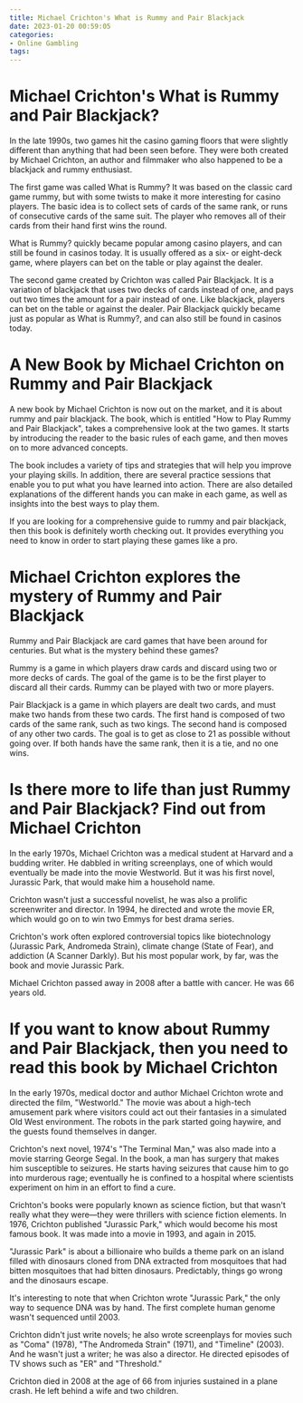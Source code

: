 ```yaml
---
title: Michael Crichton's What is Rummy and Pair Blackjack
date: 2023-01-20 00:59:05
categories:
- Online Gambling
tags:
---
```



#  Michael Crichton's What is Rummy and Pair Blackjack?

In the late 1990s, two games hit the casino gaming floors that were slightly different than anything that had been seen before. They were both created by Michael Crichton, an author and filmmaker who also happened to be a blackjack and rummy enthusiast.

The first game was called What is Rummy? It was based on the classic card game rummy, but with some twists to make it more interesting for casino players. The basic idea is to collect sets of cards of the same rank, or runs of consecutive cards of the same suit. The player who removes all of their cards from their hand first wins the round.

What is Rummy? quickly became popular among casino players, and can still be found in casinos today. It is usually offered as a six- or eight-deck game, where players can bet on the table or play against the dealer.

The second game created by Crichton was called Pair Blackjack. It is a variation of blackjack that uses two decks of cards instead of one, and pays out two times the amount for a pair instead of one. Like blackjack, players can bet on the table or against the dealer. Pair Blackjack quickly became just as popular as What is Rummy?, and can also still be found in casinos today.

#  A New Book by Michael Crichton on Rummy and Pair Blackjack 

A new book by Michael Crichton is now out on the market, and it is about rummy and pair blackjack. The book, which is entitled "How to Play Rummy and Pair Blackjack", takes a comprehensive look at the two games. It starts by introducing the reader to the basic rules of each game, and then moves on to more advanced concepts.

The book includes a variety of tips and strategies that will help you improve your playing skills. In addition, there are several practice sessions that enable you to put what you have learned into action. There are also detailed explanations of the different hands you can make in each game, as well as insights into the best ways to play them.

If you are looking for a comprehensive guide to rummy and pair blackjack, then this book is definitely worth checking out. It provides everything you need to know in order to start playing these games like a pro.

#  Michael Crichton explores the mystery of Rummy and Pair Blackjack

Rummy and Pair Blackjack are card games that have been around for centuries. But what is the mystery behind these games?

Rummy is a game in which players draw cards and discard using two or more decks of cards. The goal of the game is to be the first player to discard all their cards. Rummy can be played with two or more players.

Pair Blackjack is a game in which players are dealt two cards, and must make two hands from these two cards. The first hand is composed of two cards of the same rank, such as two kings. The second hand is composed of any other two cards. The goal is to get as close to 21 as possible without going over. If both hands have the same rank, then it is a tie, and no one wins.

#  Is there more to life than just Rummy and Pair Blackjack? Find out from Michael Crichton 

In the early 1970s, Michael Crichton was a medical student at Harvard and a budding writer. He dabbled in writing screenplays, one of which would eventually be made into the movie Westworld. But it was his first novel, Jurassic Park, that would make him a household name. 

Crichton wasn't just a successful novelist, he was also a prolific screenwriter and director. In 1994, he directed and wrote the movie ER, which would go on to win two Emmys for best drama series. 

Crichton's work often explored controversial topics like biotechnology (Jurassic Park, Andromeda Strain), climate change (State of Fear), and addiction (A Scanner Darkly). But his most popular work, by far, was the book and movie Jurassic Park. 

Michael Crichton passed away in 2008 after a battle with cancer. He was 66 years old.

#  If you want to know about Rummy and Pair Blackjack, then you need to read this book by Michael Crichton

In the early 1970s, medical doctor and author Michael Crichton wrote and directed the film, "Westworld." The movie was about a high-tech amusement park where visitors could act out their fantasies in a simulated Old West environment. The robots in the park started going haywire, and the guests found themselves in danger.

Crichton's next novel, 1974's "The Terminal Man," was also made into a movie starring George Segal. In the book, a man has surgery that makes him susceptible to seizures. He starts having seizures that cause him to go into murderous rage; eventually he is confined to a hospital where scientists experiment on him in an effort to find a cure.

Crichton's books were popularly known as science fiction, but that wasn't really what they were—they were thrillers with science fiction elements. In 1976, Crichton published "Jurassic Park," which would become his most famous book. It was made into a movie in 1993, and again in 2015.

"Jurassic Park" is about a billionaire who builds a theme park on an island filled with dinosaurs cloned from DNA extracted from mosquitoes that had bitten mosquitoes that had bitten dinosaurs. Predictably, things go wrong and the dinosaurs escape.

It's interesting to note that when Crichton wrote "Jurassic Park," the only way to sequence DNA was by hand. The first complete human genome wasn't sequenced until 2003.

Crichton didn't just write novels; he also wrote screenplays for movies such as "Coma" (1978), "The Andromeda Strain" (1971), and "Timeline" (2003). And he wasn't just a writer; he was also a director. He directed episodes of TV shows such as "ER" and "Threshold."

Crichton died in 2008 at the age of 66 from injuries sustained in a plane crash. He left behind a wife and two children.